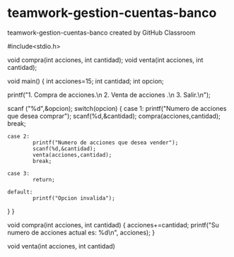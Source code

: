 # teamwork-gestion-cuentas-banco
teamwork-gestion-cuentas-banco created by GitHub Classroom

#include<stdio.h>

void compra(int acciones, int cantidad);
void venta(int acciones, int cantidad);

void main()
{
  int acciones=15;
  int cantidad;
  int opcion;
  
  printf("1. Compra de acciones.\n
          2. Venta de acciones .\n
          3. Salir.\n");
     
  scanf ("%d",&opcion);
  switch(opcion)
  {
    case 1:
            printf("Numero de acciones que desea comprar");
            scanf(%d,&cantidad);
            compra(acciones,cantidad);
            break;
    
    case 2:
            printf("Numero de acciones que desea vender");
            scanf(%d,&cantidad);
            venta(acciones,cantidad);
            break;
            
    case 3:
            return;
            
    default:
            printf("Opcion invalida");
            
   }
}

void compra(int acciones, int cantidad)
{
    acciones+=cantidad;
    printf("Su numero de acciones actual es: %d\n", acciones);
  }
  
  void venta(int acciones, int cantidad)
      
    
            
          
